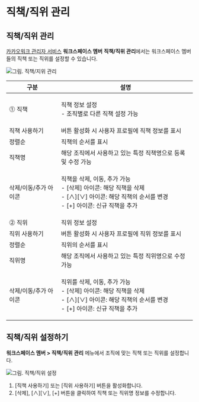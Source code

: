 # 직책/직위 관리

## 직책/직위 관리

[카카오워크 관리자 서비스](https://admin.kakaowork.com/) **워크스페이스 멤버** **직책/직위 관리**에서는 워크스페이스 멤버들의 직책 또는 직위를 설정할 수 있습니다.

![그림. 직책/지위 관리](https://t1.kakaocdn.net/service_kep_docpublish/Figma/%5B%EA%B4%80%EB%A6%AC%EC%9E%90%20%EA%B0%80%EC%9D%B4%EB%93%9C%5D%20Kakao%20Work/%EC%A7%81%EC%B1%85%EC%A7%80%EC%9C%84_%EA%B4%80%EB%A6%AC.png)

| 구분                | 설명                                                                                                       |
| ----------------- | -------------------------------------------------------------------------------------------------------- |
| ⓵ 직책              | <p>직책 정보 설정<br>- 조직별로 다른 직책 설정 가능</p>                                                                    |
|      직책 사용하기      | 버튼 활성화 시 사용자 프로필에 직책 정보를 표시                                                                              |
|      정렬순          | 직책의 순서를 표시                                                                                               |
|      직책명          | 해당 조직에서 사용하고 있는 특정 직책명으로 등록 및 수정 가능                                                                      |
|      삭제/이동/추가 아이콘 | <p>직책을 삭제, 이동, 추가 가능<br>- [삭제] 아이콘: 해당 직책을 삭제<br>- [∧][∨] 아이콘: 해당 직책의 순서를 변경<br>- [+] 아이콘: 신규 직책을 추가</p> |
| ⓶ 직위              | 직위 정보 설정                                                                                                 |
|      직위 사용하기      | 버튼 활성화 시 사용자 프로필에 직위 정보를 표시                                                                              |
|      정렬순          | 직위의 순서를 표시                                                                                               |
|      직위명          | 해당 조직에서 사용하고 있는 특정 직위명으로 수정 가능                                                                           |
|      삭제/이동/추가 아이콘 | <p>직위를 삭제, 이동, 추가 가능<br>- [삭제] 아이콘: 해당 직책을 삭제<br>- [∧][∨] 아이콘: 해당 직책의 순서를 변경<br>- [+] 아이콘: 신규 직책을 추가</p> |

## 직책/직위 설정하기

**워크스페이스 멤버 > 직책/직위 관리** 메뉴에서 조직에 맞는 직책 또는 직위를 설정합니다.

![그림. 직책/직위 설정](https://t1.kakaocdn.net/service_kep_docpublish/Figma/%5B%EA%B4%80%EB%A6%AC%EC%9E%90%20%EA%B0%80%EC%9D%B4%EB%93%9C%5D%20Kakao%20Work/%EC%A7%81%EC%B1%85%EC%A7%80%EC%9C%84_%EC%84%A4%EC%A0%95.png)

1. \[직책 사용하기] 또는 \[직위 사용하기] 버튼을 활성화합니다.
2. \[삭제], \[∧]\[∨], \[+] 버튼을 클릭하여 직책 또는 직위명 정보를 수정합니다.
